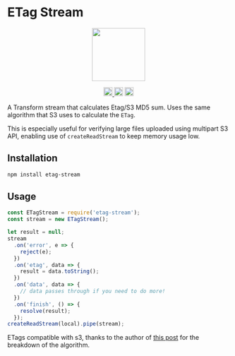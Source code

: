 # ETag Stream 

<p align="center" width="100%">
  <img height="120" src="https://github.com/launchql/pgsql-parser/assets/545047/6440fa7d-918b-4a3b-8d1b-755d85de8bea" />
</p>

<p align="center" width="100%">
  <a href="https://github.com/launchql/launchql-2.0/actions/workflows/run-tests.yaml">
    <img height="20" src="https://github.com/launchql/launchql-2.0/actions/workflows/run-tests.yaml/badge.svg" />
  </a>
   <a href="https://github.com/launchql/launchql-2.0/blob/main/LICENSE-MIT"><img height="20" src="https://img.shields.io/badge/license-MIT-blue.svg"/></a>
   <a href="https://www.npmjs.com/package/etag-stream"><img height="20" src="https://img.shields.io/github/package-json/v/launchql/launchql-2.0?filename=packages%2Fetag-stream%2Fpackage.json"/></a>
</p>


A Transform stream that calculates Etag/S3 MD5 sum. Uses the same algorithm that S3 uses to calculate the `ETag`.

This is especially useful for verifying large files uploaded using multipart S3 API, enabling use of `createReadStream` to keep memory usage low.

## Installation

```sh
npm install etag-stream
```

## Usage

```js
const ETagStream = require('etag-stream');
const stream = new ETagStream();

let result = null;
stream
  .on('error', e => {
    reject(e);
  })
  .on('etag', data => {
    result = data.toString();
  })
  .on('data', data => {
    // data passes through if you need to do more!
  })
  .on('finish', () => {
    resolve(result);
  });
createReadStream(local).pipe(stream);
```

ETags compatible with s3, thanks to the author of [this post](https://stackoverflow.com/questions/12186993/what-is-the-algorithm-to-compute-the-amazon-s3-etag-for-a-file-larger-than-5gb#answer-19896823) for the breakdown of the algorithm.
